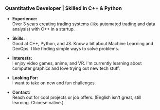 ### Quantitative Developer | Skilled in C++ & Python

- **Experience:**  
    Over 3 years creating trading systems (like automated trading and data analysis) with C++ in a startup.

- **Skills:**  
    Good at C++, Python, and JS. Know a bit about Machine Learning and DevOps. I like finding simple ways to solve problems.

- **Interests:**  
    I enjoy video games, anime, and VR. I'm currently learning about computer graphics and love trying out new tech stuff.

- **Looking For:**  
    I want to take on new and fun challenges.

- **Contact:**  
    Reach out for cool projects or job offers. (English isn't great, still learning. Chinese native.)
